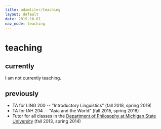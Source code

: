 ```yaml
---
title: adamliter/teaching
layout: default
date: 2019-10-01
nav_node: teaching
---
```


# teaching

<!--
<ul>
  <li>
    <strong>
      Spring 2019 office hours:
    </strong>
    <br />
    <em>
      Office:
    </em>
    1413H <a href="https://goo.gl/maps/bMRqjVRuSFs" target="_blank">Marie Mount Hall</a>
    <br />
    <em>
      Tuesdays:
    </em>
    3:30 – 4:30
    <br />
    <em>
      or by appointment
    </em>
  </li>
</ul>
-->

## currently

I am not currently teaching.

## previously

- TA for LING 200 -- "Introductory Linguistics" (fall 2018, spring 2019)
- TA for IAH 204 -- "Asia and the World" (fall 2015, spring 2016)
- Tutor for all classes in the [Department of Philosophy at Michigan State University][msu-philosophy] (fall 2013, spring 2014)

[office]: http://maps.msu.edu/interactive/index.php?location=wh
[msu-philosophy]: http://philosophy.msu.edu/
